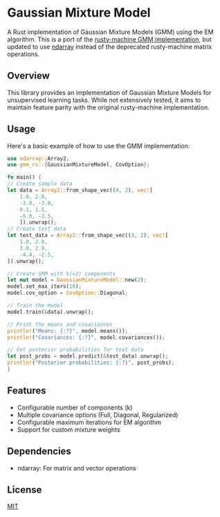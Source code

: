 # Gaussian Mixture Model

A Rust implementation of Gaussian Mixture Models (GMM) using the EM algorithm. This is a port of the [rusty-machine GMM implementation](https://athemathmo.github.io/rusty-machine/doc/src/rusty_machine/src/learning/gmm.rs.html#1-382), but updated to use [ndarray](https://docs.rs/ndarray/latest/ndarray/) instead of the deprecated rusty-machine matrix operations.

## Overview

This library provides an implementation of Gaussian Mixture Models for unsupervised learning tasks. While not extensively tested, it aims to maintain feature parity with the original rusty-machine implementation.

## Usage

Here's a basic example of how to use the GMM implementation:

```rust
use ndarray::Array2;
use gmm_rs::{GaussianMixtureModel, CovOption};

fn main() {
// Create sample data
let data = Array2::from_shape_vec((4, 2), vec![
    1.0, 2.0,
    -3.0, -3.0,
    0.1, 1.5,
    -5.0, -2.5,
    ]).unwrap();
// Create test data
let test_data = Array2::from_shape_vec((3, 2), vec![
    1.0, 2.0,
    3.0, 2.9,
    -4.4, -2.5,
]).unwrap();

// Create GMM with k(=2) components
let mut model = GaussianMixtureModel::new(2);
model.set_max_iters(10);
model.cov_option = CovOption::Diagonal;

// Train the model
model.train(&data).unwrap();

// Print the means and covariances
println!("Means: {:?}", model.means());
println!("Covariances: {:?}", model.covariances());

// Get posterior probabilities for test data
let post_probs = model.predict(&test_data).unwrap();
println!("Posterior probabilities: {:?}", post_probs);
}
```

## Features

- Configurable number of components (k)
- Multiple covariance options (Full, Diagonal, Regularized)
- Configurable maximum iterations for EM algorithm
- Support for custom mixture weights

## Dependencies

- ndarray: For matrix and vector operations

## License
[MIT](LICENSE)